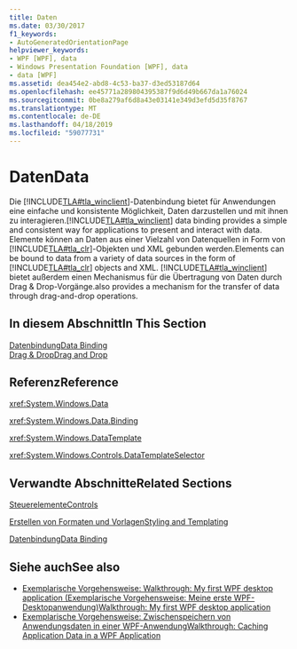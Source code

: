```yaml
---
title: Daten
ms.date: 03/30/2017
f1_keywords:
- AutoGeneratedOrientationPage
helpviewer_keywords:
- WPF [WPF], data
- Windows Presentation Foundation [WPF], data
- data [WPF]
ms.assetid: dea454e2-abd8-4c53-ba37-d3ed53187d64
ms.openlocfilehash: ee45771a289804395387f9d6d49b667da1a76024
ms.sourcegitcommit: 0be8a279af6d8a43e03141e349d3efd5d35f8767
ms.translationtype: MT
ms.contentlocale: de-DE
ms.lasthandoff: 04/18/2019
ms.locfileid: "59077731"
---
```

# <a name="data"></a><span data-ttu-id="af7f0-102">Daten</span><span class="sxs-lookup"><span data-stu-id="af7f0-102">Data</span></span>
<span data-ttu-id="af7f0-103">Die [!INCLUDE[TLA#tla_winclient](../../../../includes/tlasharptla-winclient-md.md)]-Datenbindung bietet für Anwendungen eine einfache und konsistente Möglichkeit, Daten darzustellen und mit ihnen zu interagieren.</span><span class="sxs-lookup"><span data-stu-id="af7f0-103">[!INCLUDE[TLA#tla_winclient](../../../../includes/tlasharptla-winclient-md.md)] data binding provides a simple and consistent way for applications to present and interact with data.</span></span> <span data-ttu-id="af7f0-104">Elemente können an Daten aus einer Vielzahl von Datenquellen in Form von [!INCLUDE[TLA#tla_clr](../../../../includes/tlasharptla-clr-md.md)]-Objekten und XML gebunden werden.</span><span class="sxs-lookup"><span data-stu-id="af7f0-104">Elements can be bound to data from a variety of data sources in the form of [!INCLUDE[TLA#tla_clr](../../../../includes/tlasharptla-clr-md.md)] objects and XML.</span></span> [!INCLUDE[TLA#tla_winclient](../../../../includes/tlasharptla-winclient-md.md)] <span data-ttu-id="af7f0-105">bietet außerdem einen Mechanismus für die Übertragung von Daten durch Drag & Drop-Vorgänge.</span><span class="sxs-lookup"><span data-stu-id="af7f0-105">also provides a mechanism for the transfer of data through drag-and-drop operations.</span></span>  
  
## <a name="in-this-section"></a><span data-ttu-id="af7f0-106">In diesem Abschnitt</span><span class="sxs-lookup"><span data-stu-id="af7f0-106">In This Section</span></span>  
 [<span data-ttu-id="af7f0-107">Datenbindung</span><span class="sxs-lookup"><span data-stu-id="af7f0-107">Data Binding</span></span>](data-binding-wpf.md)  
 [<span data-ttu-id="af7f0-108">Drag & Drop</span><span class="sxs-lookup"><span data-stu-id="af7f0-108">Drag and Drop</span></span>](../advanced/drag-and-drop.md)  
  
## <a name="reference"></a><span data-ttu-id="af7f0-109">Referenz</span><span class="sxs-lookup"><span data-stu-id="af7f0-109">Reference</span></span>  
 <xref:System.Windows.Data>  
  
 <xref:System.Windows.Data.Binding>  
  
 <xref:System.Windows.DataTemplate>  
  
 <xref:System.Windows.Controls.DataTemplateSelector>  
  
## <a name="related-sections"></a><span data-ttu-id="af7f0-110">Verwandte Abschnitte</span><span class="sxs-lookup"><span data-stu-id="af7f0-110">Related Sections</span></span>  
 [<span data-ttu-id="af7f0-111">Steuerelemente</span><span class="sxs-lookup"><span data-stu-id="af7f0-111">Controls</span></span>](../controls/index.md)  
  
 [<span data-ttu-id="af7f0-112">Erstellen von Formaten und Vorlagen</span><span class="sxs-lookup"><span data-stu-id="af7f0-112">Styling and Templating</span></span>](../controls/styling-and-templating.md)  
  
 [<span data-ttu-id="af7f0-113">Datenbindung</span><span class="sxs-lookup"><span data-stu-id="af7f0-113">Data Binding</span></span>](../advanced/optimizing-performance-data-binding.md)  
  
## <a name="see-also"></a><span data-ttu-id="af7f0-114">Siehe auch</span><span class="sxs-lookup"><span data-stu-id="af7f0-114">See also</span></span>

- [<span data-ttu-id="af7f0-115">Exemplarische Vorgehensweise: Walkthrough: My first WPF desktop application (Exemplarische Vorgehensweise: Meine erste WPF-Desktopanwendung)</span><span class="sxs-lookup"><span data-stu-id="af7f0-115">Walkthrough: My first WPF desktop application</span></span>](../getting-started/walkthrough-my-first-wpf-desktop-application.md)
- [<span data-ttu-id="af7f0-116">Exemplarische Vorgehensweise: Zwischenspeichern von Anwendungsdaten in einer WPF-Anwendung</span><span class="sxs-lookup"><span data-stu-id="af7f0-116">Walkthrough: Caching Application Data in a WPF Application</span></span>](../advanced/walkthrough-caching-application-data-in-a-wpf-application.md)
